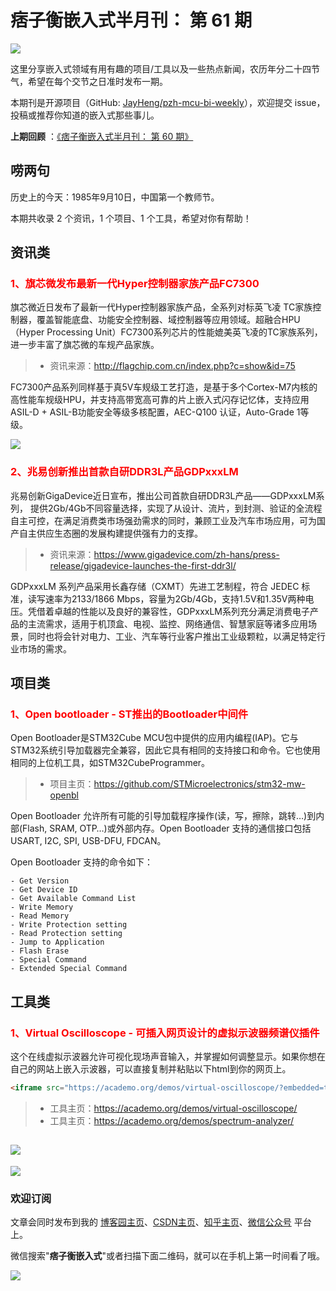 # 痞子衡嵌入式半月刊： 第 61 期

![](http://henjay724.com/image/cnblogs/pzh_mcu_bi_weekly.PNG)

这里分享嵌入式领域有用有趣的项目/工具以及一些热点新闻，农历年分二十四节气，希望在每个交节之日准时发布一期。

本期刊是开源项目（GitHub: [JayHeng/pzh-mcu-bi-weekly](https://github.com/JayHeng/pzh-mcu-bi-weekly)），欢迎提交 issue，投稿或推荐你知道的嵌入式那些事儿。

**上期回顾** ：[《痞子衡嵌入式半月刊： 第 60 期》](https://www.cnblogs.com/henjay724/p/16567006.html)

## 唠两句

历史上的今天：1985年9月10日，中国第一个教师节。

本期共收录 2 个资讯，1 个项目、1 个工具，希望对你有帮助！

## 资讯类

### <font color="red">1、旗芯微发布最新一代Hyper控制器家族产品FC7300</font>

旗芯微近日发布了最新一代Hyper控制器家族产品，全系列对标英飞凌 TC家族控制器，覆盖智能底盘、功能安全控制器、域控制器等应用领域。超融合HPU（Hyper Processing Unit）FC7300系列芯片的性能媲美英飞凌的TC家族系列，进一步丰富了旗芯微的车规产品家族。  

> * 资讯来源：http://flagchip.com.cn/index.php?c=show&id=75

FC7300产品系列同样基于真5V车规级工艺打造，是基于多个Cortex-M7内核的高性能车规级HPU，并支持高带宽高可靠的片上嵌入式闪存记忆体，支持应用ASIL-D + ASIL-B功能安全等级多核配置，AEC-Q100 认证，Auto-Grade 1等级。  

![](http://henjay724.com/image/biweekly20220910/Flagchip_FC7300.PNG)

### <font color="red">2、兆易创新推出首款自研DDR3L产品GDPxxxLM</font>

兆易创新GigaDevice近日宣布，推出公司首款自研DDR3L产品——GDPxxxLM系列， 提供2Gb/4Gb不同容量选择，实现了从设计、流片，到封测、验证的全流程自主可控，在满足消费类市场强劲需求的同时，兼顾工业及汽车市场应用，可为国产自主供应生态圈的发展构建提供强有力的支撑。  

> * 资讯来源：https://www.gigadevice.com/zh-hans/press-release/gigadevice-launches-the-first-ddr3l/

GDPxxxLM 系列产品采用长鑫存储（CXMT）先进工艺制程，符合 JEDEC 标准，读写速率为2133/1866 Mbps，容量为2Gb/4Gb，支持1.5V和1.35V两种电压。凭借着卓越的性能以及良好的兼容性，GDPxxxLM系列充分满足消费电子产品的主流需求，适用于机顶盒、电视、监控、网络通信、智慧家庭等诸多应用场景，同时也将会针对电力、工业、汽车等行业客户推出工业级颗粒，以满足特定行业市场的需求。  

## 项目类

### <font color="red">1、Open bootloader - ST推出的Bootloader中间件</font>

Open Bootloader是STM32Cube MCU包中提供的应用内编程(IAP)。它与STM32系统引导加载器完全兼容，因此它具有相同的支持接口和命令。它也使用相同的上位机工具，如STM32CubeProgrammer。  

> * 项目主页：https://github.com/STMicroelectronics/stm32-mw-openbl

Open Bootloader 允许所有可能的引导加载程序操作(读，写，擦除，跳转…)到内部(Flash, SRAM, OTP…)或外部内存。Open Bootloader 支持的通信接口包括 USART, I2C, SPI, USB-DFU, FDCAN。

Open Bootloader 支持的命令如下：  

```text
- Get Version
- Get Device ID
- Get Available Command List
- Write Memory
- Read Memory
- Write Protection setting
- Read Protection setting
- Jump to Application
- Flash Erase
- Special Command
- Extended Special Command
```

## 工具类

### <font color="red">1、Virtual Oscilloscope - 可插入网页设计的虚拟示波器频谱仪插件</font>

这个在线虚拟示波器允许可视化现场声音输入，并掌握如何调整显示。如果你想在自己的网站上嵌入示波器，可以直接复制并粘贴以下html到你的网页上。  

```html
<iframe src="https://academo.org/demos/virtual-oscilloscope/?embedded=true" width="800" height="380"></iframe>
```

> * 工具主页：https://academo.org/demos/virtual-oscilloscope/
> * 工具主页：https://academo.org/demos/spectrum-analyzer/

![](http://henjay724.com/image/biweekly20220913/academo-virtual-oscilloscope.PNG)
-
![](http://henjay724.com/image/biweekly20220913/academo-spectrum-analyzer.PNG)

### 欢迎订阅

文章会同时发布到我的 [博客园主页](https://www.cnblogs.com/henjay724/)、[CSDN主页](https://blog.csdn.net/henjay724)、[知乎主页](https://www.zhihu.com/people/henjay724)、[微信公众号](http://weixin.sogou.com/weixin?type=1&query=痞子衡嵌入式) 平台上。

微信搜索"__痞子衡嵌入式__"或者扫描下面二维码，就可以在手机上第一时间看了哦。

![](http://henjay724.com/image/github/pzhMcu_qrcode_258x258.jpg)

